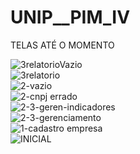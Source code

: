 # UNIP__PIM_IV

TELAS ATÉ O MOMENTO

<img src="https://github.com/CassioJhones/UNIP__PIM_IV/assets/56178855/9fe20dc8-48a5-41a2-9da7-d8913cb9973a" alt="3relatorioVazio">
<br>
<img src="https://github.com/CassioJhones/UNIP__PIM_IV/assets/56178855/560fb441-5468-49da-ad49-e7eef9997c0d" alt="3relatorio">
<br>
<img src="https://github.com/CassioJhones/UNIP__PIM_IV/assets/56178855/5d4c9cab-a882-4d98-9c09-9ed1192759c8" alt="2-vazio">
<br>
<img src="https://github.com/CassioJhones/UNIP__PIM_IV/assets/56178855/92777e7e-ed84-4d4d-b5b0-1ee0c7934826" alt="2-cnpj errado">
<br>
<img src="https://github.com/CassioJhones/UNIP__PIM_IV/assets/56178855/08be2050-775f-48d1-9a58-e3d8ad1109e1" alt="2-3-geren-indicadores">
<br>
<img src="https://github.com/CassioJhones/UNIP__PIM_IV/assets/56178855/7b85453a-eaa9-4fee-b405-5ab5e12e92c3" alt="2-3-gerenciamento">
<br>
<img src="https://github.com/CassioJhones/UNIP__PIM_IV/assets/56178855/eb34dc61-f97c-44cd-8b45-d4fdd464129c" alt="1-cadastro empresa">
<br>
<img src="https://github.com/CassioJhones/UNIP__PIM_IV/assets/56178855/6de85fdd-962d-4190-a53a-c50ea95fbb49" alt="INICIAL">
